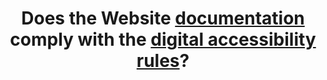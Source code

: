 ---
title: Does the Website [documentation](#documentation) comply with the [digital accessibility rules](#regles-d-accessibilite-numerique)?
---